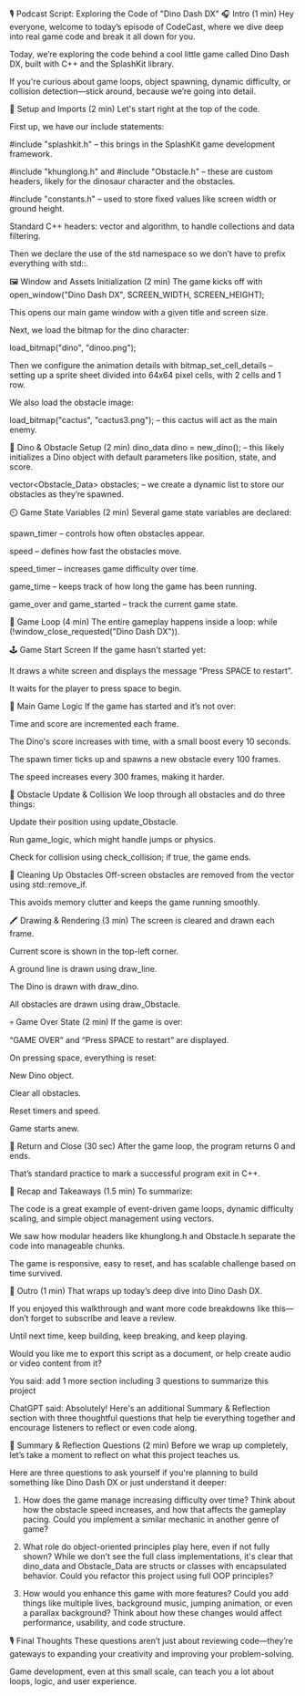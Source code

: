 🎙️ Podcast Script: Exploring the Code of "Dino Dash DX"
🎧 Intro (1 min)
Hey everyone, welcome to today’s episode of CodeCast, where we dive deep into real game code and break it all down for you.

Today, we’re exploring the code behind a cool little game called Dino Dash DX, built with C++ and the SplashKit library.

If you're curious about game loops, object spawning, dynamic difficulty, or collision detection—stick around, because we’re going into detail.

🧱 Setup and Imports (2 min)
Let's start right at the top of the code.

First up, we have our include statements:

#include "splashkit.h" – this brings in the SplashKit game development framework.

#include "khunglong.h" and #include "Obstacle.h" – these are custom headers, likely for the dinosaur character and the obstacles.

#include "constants.h" – used to store fixed values like screen width or ground height.

Standard C++ headers: vector and algorithm, to handle collections and data filtering.

Then we declare the use of the std namespace so we don’t have to prefix everything with std::.

🖼️ Window and Assets Initialization (2 min)
The game kicks off with open_window("Dino Dash DX", SCREEN_WIDTH, SCREEN_HEIGHT);

This opens our main game window with a given title and screen size.

Next, we load the bitmap for the dino character:

load_bitmap("dino", "dinoo.png");

Then we configure the animation details with bitmap_set_cell_details – setting up a sprite sheet divided into 64x64 pixel cells, with 2 cells and 1 row.

We also load the obstacle image:

load_bitmap("cactus", "cactus3.png"); – this cactus will act as the main enemy.

🦖 Dino & Obstacle Setup (2 min)
dino_data dino = new_dino(); – this likely initializes a Dino object with default parameters like position, state, and score.

vector<Obstacle_Data> obstacles; – we create a dynamic list to store our obstacles as they’re spawned.

⏲️ Game State Variables (2 min)
Several game state variables are declared:

spawn_timer – controls how often obstacles appear.

speed – defines how fast the obstacles move.

speed_timer – increases game difficulty over time.

game_time – keeps track of how long the game has been running.

game_over and game_started – track the current game state.

🔁 Game Loop (4 min)
The entire gameplay happens inside a loop: while (!window_close_requested("Dino Dash DX")).

🕹️ Game Start Screen
If the game hasn't started yet:

It draws a white screen and displays the message “Press SPACE to restart”.

It waits for the player to press space to begin.

🧠 Main Game Logic
If the game has started and it’s not over:

Time and score are incremented each frame.

The Dino's score increases with time, with a small boost every 10 seconds.

The spawn timer ticks up and spawns a new obstacle every 100 frames.

The speed increases every 300 frames, making it harder.

🚧 Obstacle Update & Collision
We loop through all obstacles and do three things:

Update their position using update_Obstacle.

Run game_logic, which might handle jumps or physics.

Check for collision using check_collision; if true, the game ends.

🧹 Cleaning Up Obstacles
Off-screen obstacles are removed from the vector using std::remove_if.

This avoids memory clutter and keeps the game running smoothly.

🖍️ Drawing & Rendering (3 min)
The screen is cleared and drawn each frame.

Current score is shown in the top-left corner.

A ground line is drawn using draw_line.

The Dino is drawn with draw_dino.

All obstacles are drawn using draw_Obstacle.

💀 Game Over State (2 min)
If the game is over:

“GAME OVER” and “Press SPACE to restart” are displayed.

On pressing space, everything is reset:

New Dino object.

Clear all obstacles.

Reset timers and speed.

Game starts anew.

🏁 Return and Close (30 sec)
After the game loop, the program returns 0 and ends.

That’s standard practice to mark a successful program exit in C++.

🧠 Recap and Takeaways (1.5 min)
To summarize:

The code is a great example of event-driven game loops, dynamic difficulty scaling, and simple object management using vectors.

We saw how modular headers like khunglong.h and Obstacle.h separate the code into manageable chunks.

The game is responsive, easy to reset, and has scalable challenge based on time survived.

🎤 Outro (1 min)
That wraps up today’s deep dive into Dino Dash DX.

If you enjoyed this walkthrough and want more code breakdowns like this—don’t forget to subscribe and leave a review.

Until next time, keep building, keep breaking, and keep playing.

Would you like me to export this script as a document, or help create audio or video content from it?







You said:
add 1 more section including 3 questions to summarize this project


ChatGPT said:
Absolutely! Here's an additional Summary & Reflection section with three thoughtful questions that help tie everything together and encourage listeners to reflect or even code along.

🧩 Summary & Reflection Questions (2 min)
Before we wrap up completely, let’s take a moment to reflect on what this project teaches us.

Here are three questions to ask yourself if you're planning to build something like Dino Dash DX or just understand it deeper:

1. How does the game manage increasing difficulty over time?
Think about how the obstacle speed increases, and how that affects the gameplay pacing. Could you implement a similar mechanic in another genre of game?

2. What role do object-oriented principles play here, even if not fully shown?
While we don't see the full class implementations, it's clear that dino_data and Obstacle_Data are structs or classes with encapsulated behavior. Could you refactor this project using full OOP principles?

3. How would you enhance this game with more features?
Could you add things like multiple lives, background music, jumping animation, or even a parallax background? Think about how these changes would affect performance, usability, and code structure.

🎙️ Final Thoughts
These questions aren’t just about reviewing code—they’re gateways to expanding your creativity and improving your problem-solving.

Game development, even at this small scale, can teach you a lot about loops, logic, and user experience.
